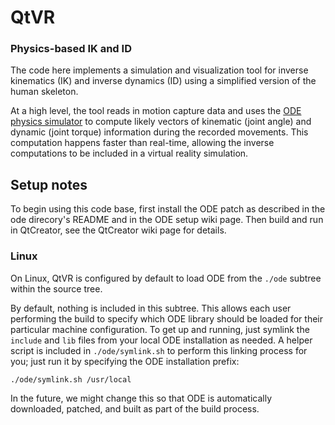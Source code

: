 # QtVR

### Physics-based IK and ID

The code here implements a simulation and visualization tool for inverse
kinematics (IK) and inverse dynamics (ID) using a simplified version of the
human skeleton.

At a high level, the tool reads in motion capture data and uses the
[ODE physics simulator](opende.sf.net) to compute likely vectors of kinematic
(joint angle) and dynamic (joint torque) information during the recorded
movements. This computation happens faster than real-time, allowing the inverse
computations to be included in a virtual reality simulation.

## Setup notes

To begin using this code base, first install the ODE patch as described in the ode direcory's README and in the ODE setup wiki page. Then build and run in QtCreator, see the QtCreator wiki page for details.

### Linux

On Linux, QtVR is configured by default to load ODE from the `./ode` subtree
within the source tree.

By default, nothing is included in this subtree. This allows each user
performing the build to specify which ODE library should be loaded for their
particular machine configuration. To get up and running, just symlink the
`include` and `lib` files from your local ODE installation as needed. A helper
script is included in `./ode/symlink.sh` to perform this linking process for
you; just run it by specifying the ODE installation prefix:

    ./ode/symlink.sh /usr/local

In the future, we might change this so that ODE is automatically downloaded,
patched, and built as part of the build process.
